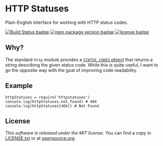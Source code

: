 # HTTP Statuses

Plain-English interface for working with HTTP status codes.

[![Build Status badge](http://img.shields.io/travis/rampantmonkey/httpstatuses.svg?style=flat)](https://travis-ci.org/rampantmonkey/httpstatuses) [![npm package version badge](http://img.shields.io/npm/v/httpstatuses.svg?style=flat)](https://www.npmjs.org/package/httpstatuses) [![license badge](http://img.shields.io/badge/license-MIT-blue.svg?style=flat)](http://opensource.org/licenses/MIT)

## Why?

The standard `http` module provides a [`STATUS_CODES` object](http://nodejs.org/api/http.html#http_http_status_codes) that returns a string describing the given status code. While this is quite useful, I want to go the opposite way with the goal of improving code readability.

## Example

    httpStatuses = require('httpstatuses')
    console.log(httpStatuses.not_found) # 404
    console.log(httpStatuses[404]) # Not Found

## License
_This software is released under the MIT license._
You can find a copy in [LICENSE.txt](LICENSE.txt) or at [opensource.org](http://opensource.org/licenses/MIT).
